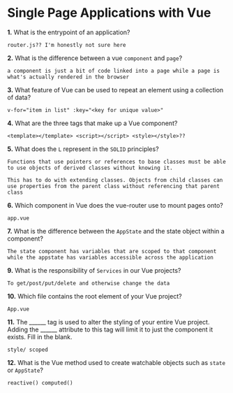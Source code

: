 # Single Page Applications with Vue

**1.** What is the entrypoint of an application?
<!-- enter you answer in the space below -->
```
router.js?? I'm honestly not sure here
```
**2.** What is the difference between a vue `component` and `page`?
<!-- enter you answer in the space below -->
```
a component is just a bit of code linked into a page while a page is what's actually rendered in the browser
```
**3.** What feature of Vue can be used to repeat an element using a collection of data?
<!-- enter you answer in the space below -->
```
v-for="item in list" :key="<key for unique value>"
```
**4.** What are the three tags that make up a Vue component?
<!-- enter you answer in the space below -->
```
<template></template> <script></script> <style></style>??
```
**5.** What does the `L` represent in the `SOLID` principles?
<!-- enter you answer in the space below -->
```
Functions that use pointers or references to base classes must be able to use objects of derived classes without knowing it.

This has to do with extending classes. Objects from child classes can use properties from the parent class without referencing that parent class
```
**6.** Which component in Vue does the vue-router use to mount pages onto?
<!-- enter you answer in the space below -->
```
app.vue
```
**7.** What is the difference between the `AppState` and the state object within a component?
<!-- enter you answer in the space below -->
```
The state component has variables that are scoped to that component while the appstate has variables accessible across the application
```
**9.** What is the responsibility of `Services` in our Vue projects?
<!-- enter you answer in the space below -->
```
To get/post/put/delete and otherwise change the data
```
**10.** Which file contains the root element of your Vue project?
<!-- enter you answer in the space below -->
```
App.vue
```
**11.** The ______ tag is used to alter the styling of your entire Vue project.  Adding the ______ attribute to this tag will limit it to just the component it exists.  Fill in the blank.
<!-- enter you answer in the space below -->
```
style/ scoped
```
**12.** What is the Vue method used to create watchable objects such as `state` or `AppState`?
<!-- enter you answer in the space below -->
```
reactive() computed()
```